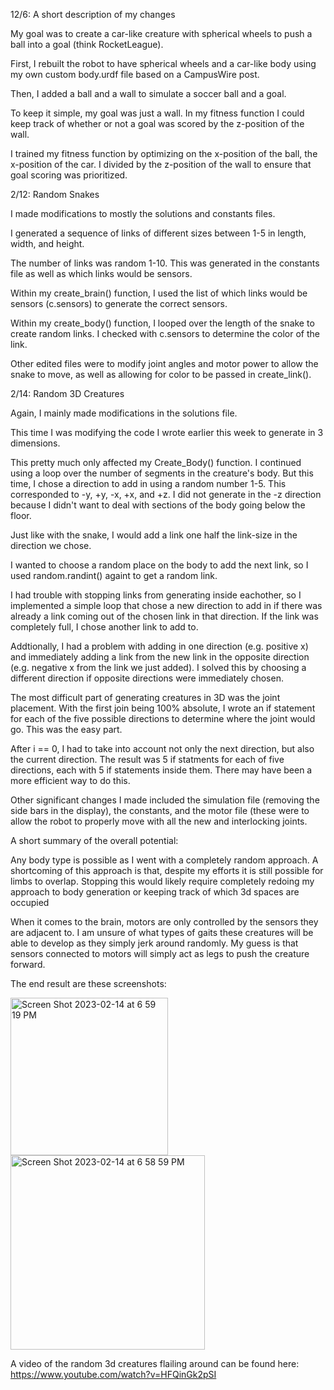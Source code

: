 
12/6: A short description of my changes

My goal was to create a car-like creature with spherical wheels to push a ball into a goal (think RocketLeague).

First, I rebuilt the robot to have spherical wheels and a car-like body using my own custom body.urdf file based on a CampusWire post.

Then, I added a ball and a wall to simulate a soccer ball and a goal.

To keep it simple, my goal was just a wall. In my fitness function I could keep track of whether or not a goal was scored by the z-position of the wall.

I trained my fitness function by optimizing on the x-position of the ball, the x-position of the car. I divided by the z-position of the wall to ensure that goal scoring was prioritized.




2/12: Random Snakes

I made modifications to mostly the solutions and constants files.

I generated a sequence of links of different sizes between 1-5 in length, width, and height.

The number of links was random 1-10. This was generated in the constants file as well as which links would be sensors.

Within my create_brain() function, I used the list of which links would be sensors (c.sensors) to generate the correct sensors.

Within my create_body() function, I looped over the length of the snake to create random links. I checked with c.sensors to determine the color of the link.

Other edited files were to modify joint angles and motor power to allow the snake to move, as well as allowing for color to be passed in create_link().




2/14: Random 3D Creatures

Again, I mainly made modifications in the solutions file.

This time I was modifying the code I wrote earlier this week to generate in 3 dimensions.

This pretty much only affected my Create_Body() function. I continued using a loop over the number of segments in the creature's body. But this time, I chose a direction to add in using a random number 1-5. This corresponded to -y, +y, -x, +x, and +z. I did not generate in the -z direction because I didn't want to deal with sections of the body going below the floor.

Just like with the snake, I would add a link one half the link-size in the direction we chose.

I wanted to choose a random place on the body to add the next link, so I used random.randint() againt to get a random link.

I had trouble with stopping links from generating inside eachother, so I implemented a simple loop that chose a new direction to add in if there was already a link coming out of the chosen link in that direction. If the link was completely full, I chose another link to add to.

Addtionally, I had a problem with adding in one direction (e.g. positive x) and immediately adding a link from the new link in the opposite direction (e.g. negative x from the link we just added). I solved this by choosing a different direction if opposite directions were immediately chosen.

The most difficult part of generating creatures in 3D was the joint placement. With the first join being 100% absolute, I wrote an if statement for each of the five possible directions to determine where the joint would go. This was the easy part. 

After i == 0, I had to take into account not only the next direction, but also the current direction. The result was 5 if statments for each of five directions, each with 5 if statements inside them. There may have been a more efficient way to do this. 

Other significant changes I made included the simulation file (removing the side bars in the display), the constants, and the motor file (these were to allow the robot to properly move with all the new and interlocking joints.

A short summary of the overall potential:

Any body type is possible as I went with a completely random approach. A shortcoming of this approach is that, despite my efforts it is still possible for limbs to overlap. Stopping this would likely require completely redoing my approach to body generation or keeping track of which 3d spaces are occupied

When it comes to the brain, motors are only controlled by the sensors they are adjacent to. I am unsure of what types of gaits these creatures will be able to develop as they simply jerk around randomly. My guess is that sensors connected to motors will simply act as legs to push the creature forward.

The end result are these screenshots:

<img width="252" alt="Screen Shot 2023-02-14 at 6 59 19 PM" src="https://user-images.githubusercontent.com/93502887/218897857-b8ccb09a-6b05-4c50-90ea-5b21e6462cbd.png">

<img width="311" alt="Screen Shot 2023-02-14 at 6 58 59 PM" src="https://user-images.githubusercontent.com/93502887/218898025-4b8f2ae6-3657-4118-99f3-014f820ad1d6.png">

A video of the random 3d creatures flailing around can be found here: https://www.youtube.com/watch?v=HFQinGk2pSI


